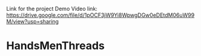 Link for the project  Demo Video link:
https://drive.google.com/file/d/1pOCF3jW9Yi8WpwgDGw0eDEtdM06uW99M/view?usp=sharing
# HandsMenThreads
